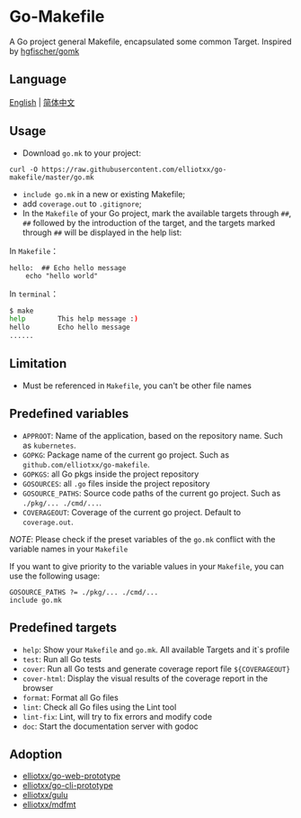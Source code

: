 # Go-Makefile

A Go project general Makefile, encapsulated some common Target. Inspired by [hgfischer/gomk](https://github.com/hgfischer/gomk)

## Language

[English](https://github.com/elliotxx/go-makefile/blob/master/README.md) | [简体中文](https://github.com/elliotxx/go-makefile/blob/master/README-zh.md)

## Usage

* Download `go.mk` to your project:

```
curl -O https://raw.githubusercontent.com/elliotxx/go-makefile/master/go.mk
```

* `include go.mk` in a new or existing Makefile;
* add `coverage.out` to `.gitignore`;
* In the `Makefile` of your Go project, mark the available targets through `##`, `##` followed by the introduction of the target, and the targets marked through `##` will be displayed in the help list:

In `Makefile`：

```
hello:  ## Echo hello message
	echo "hello world"
```

In `terminal`：

```bash
$ make
help        This help message :)
hello       Echo hello message
......
```

## Limitation

* Must be referenced in `Makefile`, you can't be other file names

## Predefined variables

* `APPROOT`: Name of the application, based on the repository name. Such as `kubernetes`.
* `GOPKG`: Package name of the current go project. Such as `github.com/elliotxx/go-makefile`.
* `GOPKGS`: all Go pkgs inside the project repository
* `GOSOURCES`: all `.go` files inside the project repository
* `GOSOURCE_PATHS`: Source code paths of the current go project. Such as `./pkg/... ./cmd/...`.
* `COVERAGEOUT`: Coverage of the current go project. Default to `coverage.out`.

*NOTE*: Please check if the preset variables of the `go.mk` conflict with the variable names in your `Makefile`

If you want to give priority to the variable values in your `Makefile`, you can use the following usage:

```
GOSOURCE_PATHS ?= ./pkg/... ./cmd/...
include go.mk
```

## Predefined targets

* `help`: Show your `Makefile` and `go.mk`. All available Targets and it`s profile
* `test`: Run all Go tests
* `cover`: Run all Go tests and generate coverage report file `${COVERAGEOUT}`
* `cover-html`: Display the visual results of the coverage report in the browser
* `format`: Format all Go files
* `lint`: Check all Go files using the Lint tool
* `lint-fix`: Lint, will try to fix errors and modify code
* `doc`: Start the documentation server with godoc

## Adoption

* [elliotxx/go-web-prototype](https://github.com/elliotxx/go-web-prototype)
* [elliotxx/go-cli-prototype](https://github.com/elliotxx/go-cli-prototype)
* [elliotxx/gulu](https://github.com/elliotxx/gulu)
* [elliotxx/mdfmt](https://github.com/elliotxx/mdfmt)
